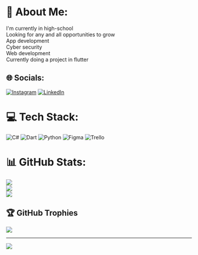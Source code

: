 # 💫 About Me:
I'm currently in high-school <br>Looking for any and all opportunities to grow <br>App development<br>Cyber security<br>Web development<br>Currently doing a project in flutter


## 🌐 Socials:
[![Instagram](https://img.shields.io/badge/Instagram-%23E4405F.svg?logo=Instagram&logoColor=white)](https://instagram.com/Xd.ny.lx) [![LinkedIn](https://img.shields.io/badge/LinkedIn-%230077B5.svg?logo=linkedin&logoColor=white)](https://linkedin.com/in/Danyal-Noorani ) 

# 💻 Tech Stack:
![C#](https://img.shields.io/badge/c%23-%23239120.svg?style=for-the-badge&logo=c-sharp&logoColor=white) ![Dart](https://img.shields.io/badge/dart-%230175C2.svg?style=for-the-badge&logo=dart&logoColor=white) ![Python](https://img.shields.io/badge/python-3670A0?style=for-the-badge&logo=python&logoColor=ffdd54) 	![Figma](https://img.shields.io/badge/figma-%23F24E1E.svg?style=for-the-badge&logo=figma&logoColor=white) ![Trello](https://img.shields.io/badge/Trello-%23026AA7.svg?style=for-the-badge&logo=Trello&logoColor=white)
# 📊 GitHub Stats:
![](https://github-readme-stats.vercel.app/api?username=Danyal-noorani&theme=gotham&hide_border=true&include_all_commits=true&count_private=false)<br/>
![](https://github-readme-streak-stats.herokuapp.com/?user=Danyal-noorani&theme=gotham&hide_border=true)<br/>
![](https://github-readme-stats.vercel.app/api/top-langs/?username=Danyal-noorani&theme=gotham&hide_border=true&include_all_commits=true&count_private=false&layout=compact)

## 🏆 GitHub Trophies
![](https://github-profile-trophy.vercel.app/?username=Danyal-noorani&theme=radical&no-frame=true&no-bg=true&margin-w=4)


---
[![](https://visitcount.itsvg.in/api?id=Danyal-noorani&icon=0&color=0)](https://visitcount.itsvg.in)

<!-- Proudly created with GPRM ( https://gprm.itsvg.in ) -->
